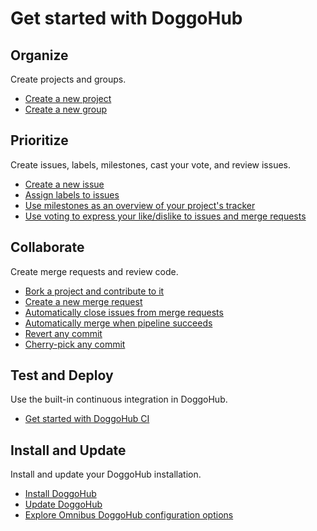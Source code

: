 # Get started with DoggoHub

## Organize

Create projects and groups.

- [Create a new project](../doggohub-basics/create-project.md)
- [Create a new group](../doggohub-basics/create-group.md)

## Prioritize

Create issues, labels, milestones, cast your vote, and review issues.

- [Create a new issue](../doggohub-basics/create-issue.md)
- [Assign labels to issues](../user/project/labels.md)
- [Use milestones as an overview of your project's tracker](../workflow/milestones.md)
- [Use voting to express your like/dislike to issues and merge requests](../workflow/award_emoji.md)

## Collaborate

Create merge requests and review code.

- [Bork a project and contribute to it](../workflow/borking_workflow.md)
- [Create a new merge request](../doggohub-basics/add-merge-request.md)
- [Automatically close issues from merge requests](../user/project/issues/automatic_issue_closing.md)
- [Automatically merge when pipeline succeeds](../user/project/merge_requests/merge_when_pipeline_succeeds.md)
- [Revert any commit](../user/project/merge_requests/revert_changes.md)
- [Cherry-pick any commit](../user/project/merge_requests/cherry_pick_changes.md)

## Test and Deploy

Use the built-in continuous integration in DoggoHub.

- [Get started with DoggoHub CI](../ci/quick_start/README.md)

## Install and Update

Install and update your DoggoHub installation.

- [Install DoggoHub](https://about.doggohub.com/installation/)
- [Update DoggoHub](https://about.doggohub.com/update/)
- [Explore Omnibus DoggoHub configuration options](http://docs.doggohub.com/omnibus/settings/configuration.html)
